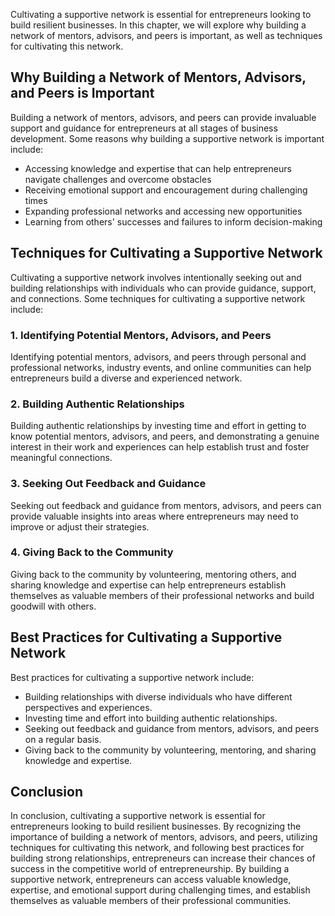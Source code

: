 
Cultivating a supportive network is essential for entrepreneurs looking to build resilient businesses. In this chapter, we will explore why building a network of mentors, advisors, and peers is important, as well as techniques for cultivating this network.

Why Building a Network of Mentors, Advisors, and Peers is Important
-------------------------------------------------------------------

Building a network of mentors, advisors, and peers can provide invaluable support and guidance for entrepreneurs at all stages of business development. Some reasons why building a supportive network is important include:

* Accessing knowledge and expertise that can help entrepreneurs navigate challenges and overcome obstacles
* Receiving emotional support and encouragement during challenging times
* Expanding professional networks and accessing new opportunities
* Learning from others' successes and failures to inform decision-making

Techniques for Cultivating a Supportive Network
-----------------------------------------------

Cultivating a supportive network involves intentionally seeking out and building relationships with individuals who can provide guidance, support, and connections. Some techniques for cultivating a supportive network include:

### 1. Identifying Potential Mentors, Advisors, and Peers

Identifying potential mentors, advisors, and peers through personal and professional networks, industry events, and online communities can help entrepreneurs build a diverse and experienced network.

### 2. Building Authentic Relationships

Building authentic relationships by investing time and effort in getting to know potential mentors, advisors, and peers, and demonstrating a genuine interest in their work and experiences can help establish trust and foster meaningful connections.

### 3. Seeking Out Feedback and Guidance

Seeking out feedback and guidance from mentors, advisors, and peers can provide valuable insights into areas where entrepreneurs may need to improve or adjust their strategies.

### 4. Giving Back to the Community

Giving back to the community by volunteering, mentoring others, and sharing knowledge and expertise can help entrepreneurs establish themselves as valuable members of their professional networks and build goodwill with others.

Best Practices for Cultivating a Supportive Network
---------------------------------------------------

Best practices for cultivating a supportive network include:

* Building relationships with diverse individuals who have different perspectives and experiences.
* Investing time and effort into building authentic relationships.
* Seeking out feedback and guidance from mentors, advisors, and peers on a regular basis.
* Giving back to the community by volunteering, mentoring, and sharing knowledge and expertise.

Conclusion
----------

In conclusion, cultivating a supportive network is essential for entrepreneurs looking to build resilient businesses. By recognizing the importance of building a network of mentors, advisors, and peers, utilizing techniques for cultivating this network, and following best practices for building strong relationships, entrepreneurs can increase their chances of success in the competitive world of entrepreneurship. By building a supportive network, entrepreneurs can access valuable knowledge, expertise, and emotional support during challenging times, and establish themselves as valuable members of their professional communities.
